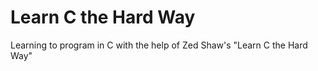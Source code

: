 # Learn C the Hard Way

Learning to program in C with the help of Zed Shaw's "Learn C the Hard Way"
